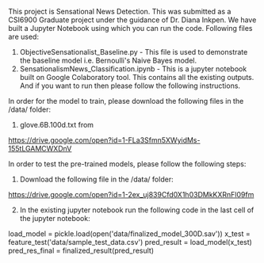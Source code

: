 This project is Sensational News Detection. This was submitted as a CSI6900 Graduate project under the guidance of Dr. Diana Inkpen. We have built a Jupyter Notebook using which you can run the code. Following files are used:
1. ObjectiveSensationalist_Baseline.py - This file is used to demonstrate the baseline model i.e. Bernoulli's Naive Bayes model.
2. SensationalismNews_Classification.ipynb - This is a jupyter notebook built on Google Colaboratory tool. This contains all the existing outputs. And if you want to run then please follow the following instructions.

In order for the model to train,  please download the following files in the /data/ folder:
1. glove.6B.100d.txt from 

https://drive.google.com/open?id=1-FLa3Sfmn5XWyidMs-155tLGAMCWXDnV

In order to test the pre-trained models, please follow the following steps:
1. Download the following file in the /data/ folder:

https://drive.google.com/open?id=1-2ex_uj839Cfd0X1h03DMkKXRnFl09fm

2. In the existing jupyter notebook run the following code in the last cell of the jupyter notebook:

load_model = pickle.load(open('data/finalized_model_300D.sav'))
x_test = feature_test('data/sample_test_data.csv')
pred_result = load_model(x_test)
pred_res_final = finalized_result(pred_result)

